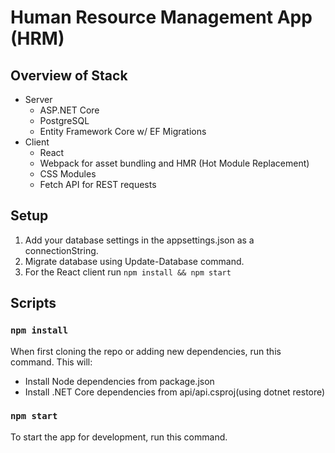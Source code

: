 # Human Resource Management App (HRM)

## Overview of Stack
- Server
  - ASP.NET Core
  - PostgreSQL
  - Entity Framework Core w/ EF Migrations
- Client
  - React
  - Webpack for asset bundling and HMR (Hot Module Replacement)
  - CSS Modules
  - Fetch API for REST requests

## Setup

1. Add your database settings in the appsettings.json as a connectionString.
2. Migrate database using Update-Database command.
3. For the React client run `npm install && npm start`

## Scripts

### `npm install`

When first cloning the repo or adding new dependencies, run this command.  This will:

- Install Node dependencies from package.json
- Install .NET Core dependencies from api/api.csproj(using dotnet restore)

### `npm start`

To start the app for development, run this command.
